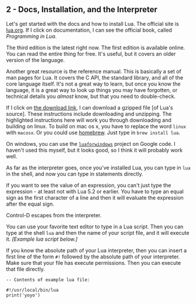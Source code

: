 ## 2 - Docs, Installation, and the Interpreter

Let's get started with the docs and how to install Lua.
The official site is [lua.org](http://www.lua.org/).
If I click on documentation, I can see the official book,
called *Programming in Lua*.

The third edition is the latest right now.
The first edition is available online.
You can read the entire thing for free.
It's useful, but it covers an older version of the language.

Another great resource is the reference manual. This is
basically a set of man pages for Lua. It covers
the C API, the standard library, and all of the core language itself.
It's not a great way to learn,
but once you know the language, it is a great way to look up things
you may have forgotten, or technical details you *almost* know, but that
you need to double-check.

If I click on
[the download link](http://www.lua.org/download.html),
I can download a gzipped file [of Lua's source].
These instructions include downloading and unzipping.
The highlighted instructions here will
work you through downloading and building on linux.
To build on mac os x, you have to replace the word `linux`
with `macosx`.
Or you could use [homebrew](http://brew.sh/).
Just type in `brew install lua`.

On windows, you can use the
[`luaforwindows`](https://code.google.com/p/luaforwindows/)
project on Google code.
I haven't used this myself, but it looks good, so I think
it will probably work well.

As far as the interpreter goes, once you've installed Lua,
you can type in `lua` in the shell, and now you can type
in statements directly.

If you want to see the value of an expression,
you can't just type the expression - at least not with Lua 5.2 or earlier.
You have to type an equal sign as the first character of a line
and then it will evaluate the expression after the equal sign.

Control-D escapes from the interpreter.

You can use your favorite text editor to
type in a Lua script. Then you can type at the shell
`lua` 
and then the name of your script file, and it will execute it.
*[Example lua script below.]*

If you know the absolute path of your Lua interpreter, then
you can insert a first line of the form `#!` followed by the
absolute path of your interpreter.
Make sure that your file has execute permissions. Then you
can execute that file directly.

    -- Contents of example lua file:

    #!/usr/local/bin/lua
    print('yoyo')

